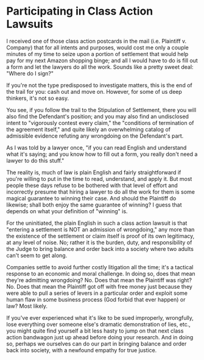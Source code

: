 # Participating in Class Action Lawsuits
I received one of those class action postcards in the mail (i.e. Plaintiff v. Company) that for all intents and purposes, would cost me only a couple minutes of my time to seize upon a portion of settlement that would help pay for my next Amazon shopping binge; and all I would have to do is fill out a form and let the lawyers do all the work. Sounds like a pretty sweet deal: "Where do I sign?"

If you're not the type predisposed to investigate matters, this is the end of the trail for you: cash out and move on. However, for some of us deep thinkers, it's not so easy.

You see, if you follow the trail to the Stipulation of Settlement, there you will also find the Defendant's position; and you may also find an undisclosed intent to "vigorously contest every claim," the "conditions of termination of the agreement itself," and quite likely an overwhelming catalog of admissible evidence refuting any wrongdoing on the Defendant's part.

As I was told by a lawyer once, "if you can read English and understand what it's saying; and you know how to fill out a form, you really don't need a lawyer to do this stuff."

The reality is, much of law is plain English and fairly straightforward if you're willing to put in the time to read, understand, and apply it. But most people these days refuse to be bothered with that level of effort and incorrectly presume that hiring a lawyer to do all the work for them is some magical guarantee to winning their case. And should the Plaintiff do likewise; shall both enjoy the same guarantee of winning? I guess that depends on what your definition of "winning" is.

For the uninitiated, the plain English in such a class action lawsuit is that "entering a settlement is NOT an admission of wrongdoing," any more than the existence of the settlement or claim itself is proof of its own legitimacy, at any level of noise. No; rather it is the burden, duty, and responsibility of the Judge to bring balance and order back into a society where two adults can't seem to get along.

Companies settle to avoid further costly litigation all the time; it's a tactical response to an economic and moral challenge. In doing so, does that mean they're admitting wrongdoing? No. Does that mean the Plaintiff was right? No. Does that mean the Plaintiff got off with free money just because they were able to pull a series of levers in a particular order and exploit some human flaw in some business process (God forbid that ever happen) or law? Most likely.

If you've ever experienced what it's like to be sued improperly, wrongfully, lose everything over someone else's dramatic demonstration of lies, etc., you might quite find yourself a bit less hasty to jump on that next class action bandwagon just up ahead before doing your research. And in doing so, perhaps we ourselves can do our part in bringing balance and order back into society, with a newfound empathy for true justice.
